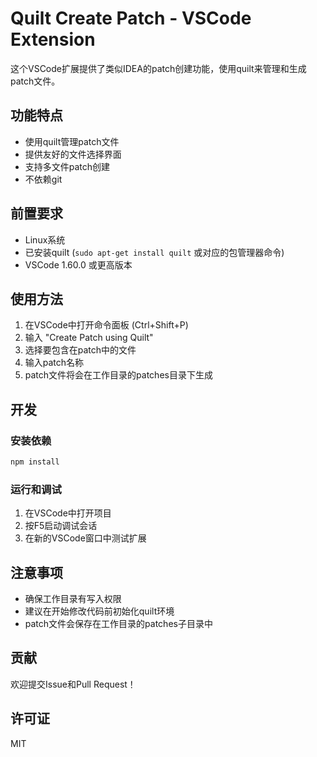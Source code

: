 # Quilt Create Patch - VSCode Extension

这个VSCode扩展提供了类似IDEA的patch创建功能，使用quilt来管理和生成patch文件。

## 功能特点

- 使用quilt管理patch文件
- 提供友好的文件选择界面
- 支持多文件patch创建
- 不依赖git

## 前置要求

- Linux系统
- 已安装quilt (`sudo apt-get install quilt` 或对应的包管理器命令)
- VSCode 1.60.0 或更高版本

## 使用方法

1. 在VSCode中打开命令面板 (Ctrl+Shift+P)
2. 输入 "Create Patch using Quilt"
3. 选择要包含在patch中的文件
4. 输入patch名称
5. patch文件将会在工作目录的patches目录下生成

## 开发

### 安装依赖

```bash
npm install
```

### 运行和调试

1. 在VSCode中打开项目
2. 按F5启动调试会话
3. 在新的VSCode窗口中测试扩展

## 注意事项

- 确保工作目录有写入权限
- 建议在开始修改代码前初始化quilt环境
- patch文件会保存在工作目录的patches子目录中

## 贡献

欢迎提交Issue和Pull Request！

## 许可证

MIT 